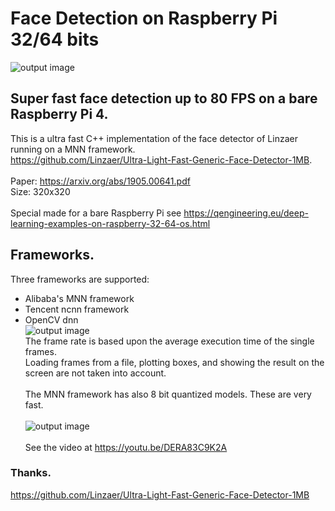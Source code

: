 # Face Detection on Raspberry Pi 32/64 bits
![output image]( https://qengineering.eu/images/Walk.jpg )

## Super fast face detection up to 80 FPS on a bare Raspberry Pi 4.
This is a ultra fast C++ implementation of the face detector of Linzaer running on a MNN framework.<br/> 
https://github.com/Linzaer/Ultra-Light-Fast-Generic-Face-Detector-1MB. <br/><br/>
Paper: https://arxiv.org/abs/1905.00641.pdf <br/>
Size: 320x320 <br/><br/>
Special made for a bare Raspberry Pi see https://qengineering.eu/deep-learning-examples-on-raspberry-32-64-os.html <br/>
## Frameworks.
Three frameworks are supported:<br/>
- Alibaba's MNN framework <br/>
- Tencent ncnn framework <br/>
- OpenCV dnn <br/>
![output image]( https://qengineering.eu/images/UltraFaceCompare.png ) <br/>
The frame rate is based upon the average execution time of the single frames. <br/>
Loading frames from a file, plotting boxes, and showing the result on the screen are not taken into account. <br/><br/>
The MNN framework has also 8 bit quantized models. These are very fast. <br/><br/>
![output image]( https://qengineering.eu/images/UltraFaceMNNCompare.png ) <br/><br/>
See the video at https://youtu.be/DERA83C9K2A
### Thanks.
https://github.com/Linzaer/Ultra-Light-Fast-Generic-Face-Detector-1MB<br/>


